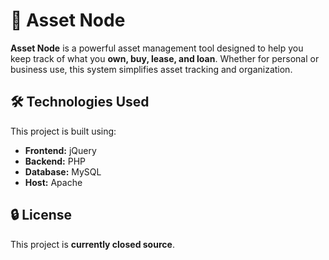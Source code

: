 # 📂 Asset Node  

**Asset Node** is a powerful asset management tool designed to help you keep track of what you **own, buy, lease, and loan**. Whether for personal or business use, this system simplifies asset tracking and organization.  

## 🛠️ Technologies Used  

This project is built using:  

- **Frontend:** jQuery  
- **Backend:** PHP  
- **Database:** MySQL  
- **Host:** Apache

## 🔒 License  

This project is **currently closed source**.  
